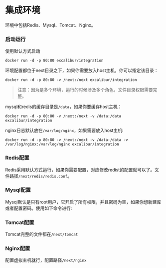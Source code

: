 # 集成环境

环境中包括Redis、Mysql、Tomcat、Nginx。

### 启动运行

使用默认方式启动

	docker run -d -p 80:80 excalibur/integration

环境配置都位于next目录之下，如果你需要放入host主机，你可以指定该目录：

	docker run -d -p 80:80 -v /next:/next excalibur/integration

> 注意：因为是多个环境，运行的时候涉及多个角色，文件目录权限需要完整。

mysql和redis的缓存目录是`/data`，如果你要缓存host主机：

	docker run -d -p 80:80 -v /next:/next -v /data:/data excalibur/integration

nginx日志默认放在`/var/log/nginx`，如果需要放入host主机:

	docker run -d -p 80:80 -v /next:/next -v /data:/data -v /var/log/nginx:/var/log/nginx excalibur/integration

### Redis配置

Redis采用默认方式运行，如果你需要配置，对应修改redist的配置就可以了。文件路径`/next/redis/redis.conf`。

### Mysql配置

Mysql默认是只有root用户，它开启了所有权限，并且密码为空，如果你想新建库或者配置密码。使用如下命令进行:



### Tomcat配置

Tomcat完整的文件都在`/next/tomcat`

### Nginx配置

配置虚拟主机就行，配置路径`/next/nginx`